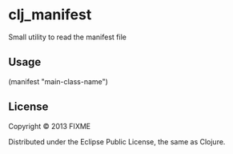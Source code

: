 # clj_manifest

Small utility to read the manifest file

## Usage

(manifest "main-class-name")

## License

Copyright © 2013 FIXME

Distributed under the Eclipse Public License, the same as Clojure.
